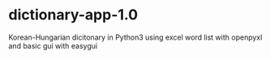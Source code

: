 # dictionary-app-1.0
Korean-Hungarian dicitonary in Python3 using excel word list with openpyxl and basic gui with easygui 
